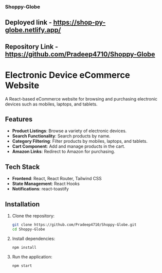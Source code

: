 ### Shoppy-Globe

## Deployed link - https://shop-py-globe.netlify.app/
## Repository Link - https://github.com/Pradeep4710/Shoppy-Globe

# Electronic Device eCommerce Website

A React-based eCommerce website for browsing and purchasing electronic devices such as mobiles, laptops, and tablets.

## Features

- **Product Listings**: Browse a variety of electronic devices.
- **Search Functionality**: Search products by name.
- **Category Filtering**: Filter products by mobiles, laptops, and tablets.
- **Cart Component**: Add and manage products in the cart.
- **Amazon Links**: Redirect to Amazon for purchasing.

## Tech Stack

- **Frontend**: React, React Router, Tailwind CSS
- **State Management**: React Hooks
- **Notifications**: react-toastify

## Installation

1. Clone the repository:
   ```bash
   git clone https://github.com/Pradeep4710/Shoppy-Globe.git
   cd Shoppy-Globe
   ```

2. Install dependencies:
   ```bash
   npm install
   ```

3. Run the application:
   ```bash
   npm start
   ```

